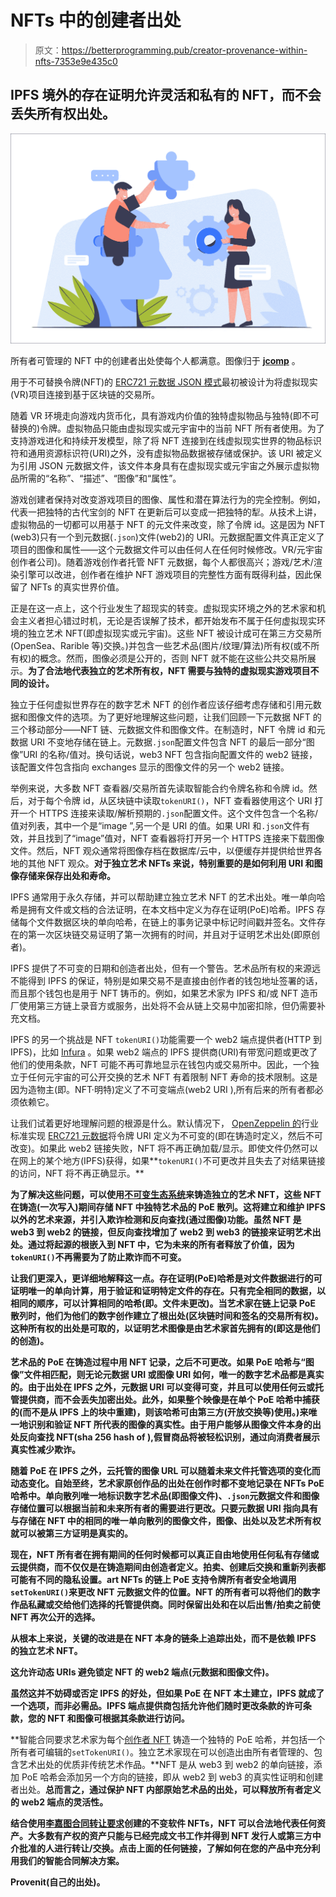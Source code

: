 # NFTs 中的创建者出处

> 原文：<https://betterprogramming.pub/creator-provenance-within-nfts-7353e9e435c0>

## IPFS 境外的存在证明允许灵活和私有的 NFT，而不会丢失所有权出处。

![](img/af0e647ac6f81a2641ab6b44900082f8.png)

所有者可管理的 NFT 中的创建者出处使每个人都满意。图像归于 [**jcomp**](https://www.freepik.com/author/jcomp) 。

用于不可替换令牌(NFT)的 [ERC721 元数据 JSON 模式](https://eips.ethereum.org/EIPS/eip-721)最初被设计为将虚拟现实(VR)项目连接到基于区块链的交易所。

随着 VR 环境走向游戏内货币化，具有游戏内价值的独特虚拟物品与独特(即不可替换的)令牌。虚拟物品只能由虚拟现实或元宇宙中的当前 NFT 所有者使用。为了支持游戏进化和持续开发模型，除了将 NFT 连接到在线虚拟现实世界的物品标识符和通用资源标识符(URI)之外，没有虚拟物品数据被存储或保护。该 URI 被定义为引用 JSON 元数据文件，该文件本身具有在虚拟现实或元宇宙之外展示虚拟物品所需的“名称”、“描述”、“图像”和“属性”。

游戏创建者保持对改变游戏项目的图像、属性和潜在算法行为的完全控制。例如，代表一把独特的古代宝剑的 NFT 在更新后可以变成一把独特的犁。从技术上讲，虚拟物品的一切都可以用基于 NFT 的元文件来改变，除了令牌 id。这是因为 NFT (web3)只有一个到元数据(`.json`)文件(web2)的 URI。元数据配置文件真正定义了项目的图像和属性——这个元数据文件可以由任何人在任何时候修改。VR/元宇宙创作者公司)。随着游戏创作者托管 NFT 元数据，每个人都很高兴；游戏/艺术/渲染引擎可以改进，创作者在维护 NFT 游戏项目的完整性方面有既得利益，因此保留了 NFTs 的真实世界价值。

正是在这一点上，这个行业发生了超现实的转变。虚拟现实环境之外的艺术家和机会主义者担心错过时机，无论是否误解了技术，都开始发布不属于任何虚拟现实环境的独立艺术 NFT(即虚拟现实或元宇宙)。这些 NFT 被设计成可在第三方交易所(OpenSea、Rarible 等)交换。)并包含一些艺术品(图片/纹理/算法)所有权(或不所有权)的概念。然而，图像必须是公开的，否则 NFT 就不能在这些公共交易所展示。**为了合法地代表独立的艺术所有权，NFT 需要与独特的虚拟现实游戏项目不同的设计。**

独立于任何虚拟世界存在的数字艺术 NFT 的创作者应该仔细考虑存储和引用元数据和图像文件的选项。为了更好地理解这些问题，让我们回顾一下元数据 NFT 的三个移动部分——NFT 链、元数据文件和图像文件。在制造时，NFT 令牌 id 和元数据 URI 不变地存储在链上。元数据`.json`配置文件包含 NFT 的最后一部分“图像”URI 的名称/值对。换句话说，web3 NFT 包含指向配置文件的 web2 链接，该配置文件包含指向 exchanges 显示的图像文件的另一个 web2 链接。

举例来说，大多数 NFT 查看器/交易所首先读取智能合约令牌名称和令牌 id。然后，对于每个令牌 id，从区块链中读取`tokenURI()`，NFT 查看器使用这个 URI 打开一个 HTTPS 连接来读取/解析预期的`.json`配置文件。这个文件包含一个名称/值对列表，其中一个是“image ”,另一个是 URI 的值。如果 URI 和`.json`文件有效，并且找到了“image”值对，NFT 查看器将打开另一个 HTTPS 连接来下载图像文件。然后，NFT 观众通常将图像存档在数据库/云中，以便缓存并提供给世界各地的其他 NFT 观众。**对于独立艺术 NFTs 来说，特别重要的是如何利用 URI 和图像存储来保存出处和寿命。**

IPFS 通常用于永久存储，并可以帮助建立独立艺术 NFT 的艺术出处。唯一单向哈希是拥有文件或文档的合法证明，在本文档中定义为存在证明(PoE)哈希。IPFS 存储每个文件数据区块的单向哈希，在链上的事务记录中标记时间戳并签名。文件存在的第一次区块链交易证明了第一次拥有的时间，并且对于证明艺术出处(即原创者)。

IPFS 提供了不可变的日期和创造者出处，但有一个警告。艺术品所有权的来源远不能得到 IPFS 的保证，特别是如果交易不是直接由创作者的钱包地址签署的话，而且那个钱包也是用于 NFT 铸币的。例如，如果艺术家为 IPFS 和/或 NFT 造币厂使用第三方链上录音方或服务，出处将不会从链上交易中加密扣除，但仍需要补充文档。

IPFS 的另一个挑战是 NFT `tokenURI()`功能需要一个 web2 端点提供者(HTTP 到 IPFS)，比如 [Infura](https://infura.io/) 。如果 web2 端点的 IPFS 提供商(URI)有带宽问题或更改了他们的使用条款，NFT 可能不再可靠地显示在钱包内或交易所中。因此，一个独立于任何元宇宙的可公开交换的艺术 NFT 有着限制 NFT 寿命的技术限制。这是因为造物主(即。NFT·明特)定义了不可变端点(web2 URI ),所有后来的所有者都必须依赖它。

让我们试着更好地理解问题的根源是什么。默认情况下， [OpenZeppelin 的](https://www.openzeppelin.com/)行业标准实现 [ERC721 元数据](https://immutablesoft.github.io/ImmutableEcosystem/docs/IERC721MetadataUpgradeable.html)将令牌 URI 定义为不可变的(即在铸造时定义，然后不可改变)。如果此 web2 链接失败，NFT 将不再正确加载/显示。即使文件仍然可以在网上的某个地方(IPFS)获得，如果**`tokenURI()`不可更改并且失去了对结果链接的访问，NFT 将不再正确显示。**

**为了解决这些问题，可以使用[不可变生态系统](https://ecosystem.immutablesoft.org/)来铸造独立的艺术 NFT，这些 NFT 在铸造(一次写入)期间存储 NFT 中独特艺术品的 PoE 散列。这将建立和维护 IPFS 以外的艺术来源，并引入欺诈检测和反向查找(通过图像)功能。虽然 NFT 是 web3 到 web2 的链接，但反向查找增加了 web2 到 web3 的链接来证明艺术出处。通过将起源的根嵌入到 NFT 中，它为未来的所有者释放了价值，因为`tokenURI()`不再需要为了防止欺诈而不可变。**

**让我们更深入，更详细地解释这一点。存在证明(PoE)哈希是对文件数据进行的可证明唯一的单向计算，用于验证和证明特定文件的存在。只有完全相同的数据，以相同的顺序，可以计算相同的哈希(即。文件未更改)。当艺术家在链上记录 PoE 散列时，他们为他们的数字创作建立了根出处(区块链时间和签名的交易所有权)。这种所有权的出处是可取的，以证明艺术图像是由艺术家首先拥有的(即这是他们的创造)。**

**艺术品的 PoE 在铸造过程中用 NFT 记录，之后不可更改。如果 PoE 哈希与“图像”文件相匹配，则无论元数据 URI 或图像 URI 如何，唯一的数字艺术品都是真实的。由于出处在 IPFS 之外，元数据 URI 可以变得可变，并且可以使用任何云或托管提供商，而不会丢失加密出处。此外，如果整个映像是在单个 PoE 哈希中捕获的(而不是从 IPFS 上的块中重建)，则该哈希可由第三方(开放交换等)使用。)来唯一地识别和验证 NFT 所代表的图像的真实性。由于用户能够从图像文件本身的出处反向查找 NFT(sha 256 hash of ),假冒商品将被轻松识别，通过向消费者展示真实性减少欺诈。**

**随着 PoE 在 IPFS 之外，云托管的图像 URL 可以随着未来文件托管选项的变化而动态变化。自始至终，艺术家原创作品的出处在创作时都不变地记录在 NFTs PoE 哈希中。单向散列唯一地标识数字艺术品(即图像文件)、`.json`元数据文件和图像存储位置可以根据当前和未来所有者的需要进行更改。只要元数据 URI 指向具有与存储在 NFT 中的相同的唯一单向散列的图像文件，图像、出处以及艺术所有权就可以被第三方证明是真实的。**

**现在，NFT 所有者在拥有期间的任何时候都可以真正自由地使用任何私有存储或云提供商，而不仅仅是在铸造期间由创造者定义。拍卖、创建后交换和重新列表都可能有不同的隐私设置。art NFTs 的链上 PoE 支持令牌所有者安全地调用`setTokenURI()`来更改 NFT 元数据文件的位置。NFT 的所有者可以将他们的数字作品私藏或交给他们选择的托管提供商。同时保留出处和在以后出售/拍卖之前使 NFT 再次公开的选择。**

**从根本上来说，关键的改进是在 NFT 本身的链条上追踪出处，而不是依赖 IPFS 的独立艺术 NFT。**

**这允许动态 URIs 避免锁定 NFT 的 web2 端点(元数据和图像文件)。**

**虽然这并不妨碍或否定 IPFS 的好处，但如果 PoE 在 NFT 本土建立，IPFS 就成了一个选项，而非必需品。IPFS 端点提供商包括允许他们随时更改条款的许可条款，您的 NFT 和图像可根据其条款进行访问。**

**智能合同要求艺术家为每个[创作者 NFT](https://immutablesoft.github.io/ImmutableEcosystem/docs/CreatorToken.html) 铸造一个独特的 PoE 哈希，并包括一个所有者可编辑的`setTokenURI()`。独立艺术家现在可以创造出由所有者管理的、包含艺术出处的优质非传统艺术作品。**NFT 是从 web3 到 web2 的单向链接，添加 PoE 哈希会添加另一个方向的链接，即从 web2 到 web3 的真实性证明和创建者出处。**总而言之，通过保护 NFT 内部原始艺术品的出处，可以释放所有者定义的 web2 端点的灵活性。**

**结合使用[李嘉图合同转让要求](/ricardian-contract-interoperability-9b9e2919dc43)创建的不变软件 NFTs，NFT 可以合法地代表任何资产。大多数有产权的资产只能与已经完成文书工作并得到 NFT 发行人或第三方中介批准的人进行转让/交换。点击上面的任何链接，了解如何在您的产品中充分利用我们的智能合同解决方案。**

**Provenit(自己的出处)。**